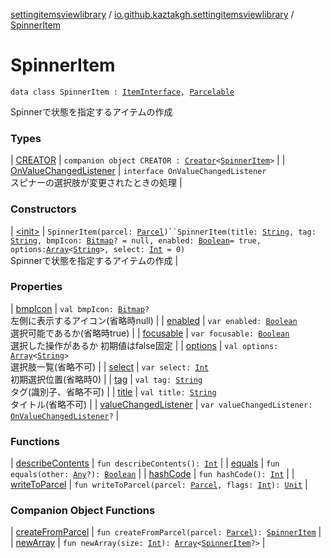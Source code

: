 [settingitemsviewlibrary](../../index.md) / [io.github.kaztakgh.settingitemsviewlibrary](../index.md) / [SpinnerItem](./index.md)

# SpinnerItem

`data class SpinnerItem : `[`ItemInterface`](../-item-interface/index.md)`, `[`Parcelable`](https://developer.android.com/reference/android/os/Parcelable.html)

Spinnerで状態を指定するアイテムの作成

### Types

| [CREATOR](-c-r-e-a-t-o-r/index.md) | `companion object CREATOR : `[`Creator`](https://developer.android.com/reference/android/os/Parcelable/Creator.html)`<`[`SpinnerItem`](./index.md)`>` |
| [OnValueChangedListener](-on-value-changed-listener/index.md) | `interface OnValueChangedListener`<br>スピナーの選択肢が変更されたときの処理 |

### Constructors

| [&lt;init&gt;](-init-.md) | `SpinnerItem(parcel: `[`Parcel`](https://developer.android.com/reference/android/os/Parcel.html)`)``SpinnerItem(title: `[`String`](https://kotlinlang.org/api/latest/jvm/stdlib/kotlin/-string/index.html)`, tag: `[`String`](https://kotlinlang.org/api/latest/jvm/stdlib/kotlin/-string/index.html)`, bmpIcon: `[`Bitmap`](https://developer.android.com/reference/android/graphics/Bitmap.html)`? = null, enabled: `[`Boolean`](https://kotlinlang.org/api/latest/jvm/stdlib/kotlin/-boolean/index.html)` = true, options: `[`Array`](https://kotlinlang.org/api/latest/jvm/stdlib/kotlin/-array/index.html)`<`[`String`](https://kotlinlang.org/api/latest/jvm/stdlib/kotlin/-string/index.html)`>, select: `[`Int`](https://kotlinlang.org/api/latest/jvm/stdlib/kotlin/-int/index.html)` = 0)`<br>Spinnerで状態を指定するアイテムの作成 |

### Properties

| [bmpIcon](bmp-icon.md) | `val bmpIcon: `[`Bitmap`](https://developer.android.com/reference/android/graphics/Bitmap.html)`?`<br>左側に表示するアイコン(省略時null) |
| [enabled](enabled.md) | `var enabled: `[`Boolean`](https://kotlinlang.org/api/latest/jvm/stdlib/kotlin/-boolean/index.html)<br>選択可能であるか(省略時true) |
| [focusable](focusable.md) | `var focusable: `[`Boolean`](https://kotlinlang.org/api/latest/jvm/stdlib/kotlin/-boolean/index.html)<br>選択した操作があるか 初期値はfalse固定 |
| [options](options.md) | `val options: `[`Array`](https://kotlinlang.org/api/latest/jvm/stdlib/kotlin/-array/index.html)`<`[`String`](https://kotlinlang.org/api/latest/jvm/stdlib/kotlin/-string/index.html)`>`<br>選択肢一覧(省略不可) |
| [select](select.md) | `var select: `[`Int`](https://kotlinlang.org/api/latest/jvm/stdlib/kotlin/-int/index.html)<br>初期選択位置(省略時0) |
| [tag](tag.md) | `val tag: `[`String`](https://kotlinlang.org/api/latest/jvm/stdlib/kotlin/-string/index.html)<br>タグ(識別子、省略不可) |
| [title](title.md) | `val title: `[`String`](https://kotlinlang.org/api/latest/jvm/stdlib/kotlin/-string/index.html)<br>タイトル(省略不可) |
| [valueChangedListener](value-changed-listener.md) | `var valueChangedListener: `[`OnValueChangedListener`](-on-value-changed-listener/index.md)`?` |

### Functions

| [describeContents](describe-contents.md) | `fun describeContents(): `[`Int`](https://kotlinlang.org/api/latest/jvm/stdlib/kotlin/-int/index.html) |
| [equals](equals.md) | `fun equals(other: `[`Any`](https://kotlinlang.org/api/latest/jvm/stdlib/kotlin/-any/index.html)`?): `[`Boolean`](https://kotlinlang.org/api/latest/jvm/stdlib/kotlin/-boolean/index.html) |
| [hashCode](hash-code.md) | `fun hashCode(): `[`Int`](https://kotlinlang.org/api/latest/jvm/stdlib/kotlin/-int/index.html) |
| [writeToParcel](write-to-parcel.md) | `fun writeToParcel(parcel: `[`Parcel`](https://developer.android.com/reference/android/os/Parcel.html)`, flags: `[`Int`](https://kotlinlang.org/api/latest/jvm/stdlib/kotlin/-int/index.html)`): `[`Unit`](https://kotlinlang.org/api/latest/jvm/stdlib/kotlin/-unit/index.html) |

### Companion Object Functions

| [createFromParcel](create-from-parcel.md) | `fun createFromParcel(parcel: `[`Parcel`](https://developer.android.com/reference/android/os/Parcel.html)`): `[`SpinnerItem`](./index.md) |
| [newArray](new-array.md) | `fun newArray(size: `[`Int`](https://kotlinlang.org/api/latest/jvm/stdlib/kotlin/-int/index.html)`): `[`Array`](https://kotlinlang.org/api/latest/jvm/stdlib/kotlin/-array/index.html)`<`[`SpinnerItem`](./index.md)`?>` |

